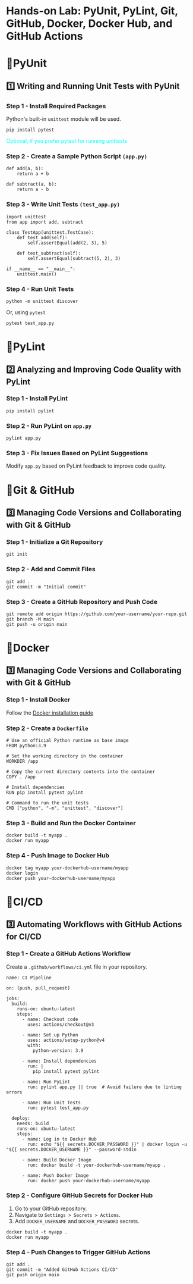 # **Hands-on Lab: PyUnit, PyLint, Git, GitHub, Docker, Docker Hub, and GitHub Actions**


# **📌PyUnit**
## 1️⃣ **Writing and Running Unit Tests with PyUnit**

### **Step 1** - Install Required Packages
Python's built-in `unittest` module will be used.
~~~
pip install pytest
~~~
<span style="color:cyan">Optional, if you prefer pytest for running unittests</span>

### **Step 2** - Create a Sample Python Script `(app.py)`
~~~
def add(a, b):
    return a + b

def subtract(a, b):
    return a - b
~~~

### **Step 3** - Write Unit Tests `(test_app.py)`
~~~
import unittest
from app import add, subtract

class TestApp(unittest.TestCase):
    def test_add(self):
        self.assertEqual(add(2, 3), 5)
    
    def test_subtract(self):
        self.assertEqual(subtract(5, 2), 3)

if __name__ == "__main__":
    unittest.main()
~~~

### **Step 4** - Run Unit Tests
~~~
python -m unittest discover
~~~
Or, using `pytest`
~~~
pytest test_app.py
~~~


# **📌PyLint**
## 2️⃣ **Analyzing and Improving Code Quality with PyLint**

### **Step 1** - Install PyLint
~~~
pip install pylint
~~~

### **Step 2** - Run PyLint on `app.py`
~~~
pylint app.py
~~~

### **Step 3** - Fix Issues Based on PyLint Suggestions
Modify `app.py` based on PyLint feedback to improve code quality.


# **📌Git & GitHub**
## 3️⃣ **Managing Code Versions and Collaborating with Git & GitHub**

### **Step 1** - Initialize a Git Repository
~~~
git init
~~~

### **Step 2** - Add and Commit Files
~~~
git add .
git commit -m "Initial commit"
~~~

### **Step 3** - Create a GitHub Repository and Push Code
~~~
git remote add origin https://github.com/your-username/your-repo.git
git branch -M main
git push -u origin main
~~~

# **📌Docker**
## 3️⃣ **Managing Code Versions and Collaborating with Git & GitHub**

### **Step 1** - Install Docker
Follow the [Docker installation guide](https://docs.docker.com/desktop/setup/install/windows-install/)


### **Step 2** - Create a `Dockerfile`
~~~
# Use an official Python runtime as base image
FROM python:3.9

# Set the working directory in the container
WORKDIR /app

# Copy the current directory contents into the container
COPY . /app

# Install dependencies
RUN pip install pytest pylint

# Command to run the unit tests
CMD ["python", "-m", "unittest", "discover"]
~~~

### **Step 3** - Build and Run the Docker Container
~~~
docker build -t myapp .
docker run myapp
~~~

### **Step 4** - Push Image to Docker Hub
~~~
docker tag myapp your-dockerhub-username/myapp
docker login
docker push your-dockerhub-username/myapp
~~~

# **📌CI/CD**
## 3️⃣ **Automating Workflows with GitHub Actions for CI/CD**

### **Step 1** - Create a GitHub Actions Workflow
Create a `.github/workflows/ci.yml` file in your repository.
~~~
name: CI Pipeline

on: [push, pull_request]

jobs:
  build:
    runs-on: ubuntu-latest
    steps:
      - name: Checkout code
        uses: actions/checkout@v3
      
      - name: Set up Python
        uses: actions/setup-python@v4
        with:
          python-version: 3.9
      
      - name: Install dependencies
        run: |
          pip install pytest pylint
      
      - name: Run PyLint
        run: pylint app.py || true  # Avoid failure due to linting errors
      
      - name: Run Unit Tests
        run: pytest test_app.py

  deploy:
    needs: build
    runs-on: ubuntu-latest
    steps:
      - name: Log in to Docker Hub
        run: echo "${{ secrets.DOCKER_PASSWORD }}" | docker login -u "${{ secrets.DOCKER_USERNAME }}" --password-stdin
      
      - name: Build Docker Image
        run: docker build -t your-dockerhub-username/myapp .
      
      - name: Push Docker Image
        run: docker push your-dockerhub-username/myapp
~~~

### **Step 2** - Configure GitHub Secrets for Docker Hub
1. Go to your GitHub repository.
2. Navigate to `Settings > Secrets > Actions`.
3. Add `DOCKER_USERNAME` and `DOCKER_PASSWORD` secrets.
~~~
docker build -t myapp .
docker run myapp
~~~

### **Step 4** - Push Changes to Trigger GitHub Actions
~~~
git add .
git commit -m "Added GitHub Actions CI/CD"
git push origin main
~~~